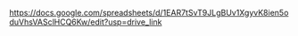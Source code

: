 https://docs.google.com/spreadsheets/d/1EAR7tSvT9JLgBUv1XgyvK8ien5oduVhsVASclHCQ6Kw/edit?usp=drive_link
